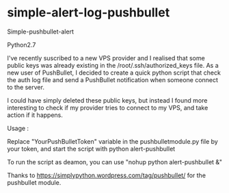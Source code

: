 # simple-alert-log-pushbullet
Simple-pushbullet-alert

Python2.7

I've recently suscribed to a new VPS provider and I realised that some public keys was already existing in the /root/.ssh/authorized_keys file.
As a new user of PushBullet, I decided to create a quick python script that check the auth log file and send a PushBullet notification when someone connect to the server.

I could have simply deleted these public keys, but instead I found more interesting to check if my provider tries to connect to my VPS, and take action if it happens.

Usage :

Replace "YourPushBulletToken" variable in the pushbulletmodule.py file by your token, and start the script with python alert-pushbullet

To run the script as deamon, you can use "nohup python alert-pushbullet &"



Thanks to https://simplypython.wordpress.com/tag/pushbullet/ for the pushbullet module.

